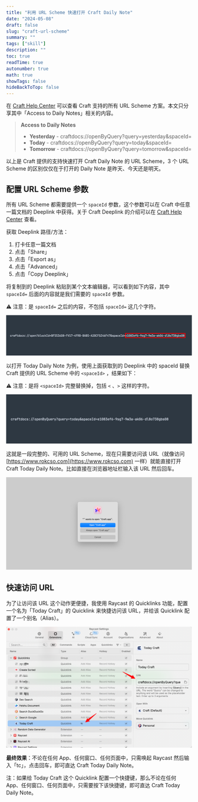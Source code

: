 ```yaml
---
title: "利用 URL Scheme 快速打开 Craft Daily Note"
date: "2024-05-08"
draft: false
slug: "craft-url-scheme"
summary: ""
tags: ["skill"]
description: ""
toc: true
readTime: true
autonumber: true
math: true
showTags: false
hideBackToTop: false
---
```


在 [Craft Help Center](https://support.craft.do/hc/en-us/articles/360020168838-Using-URL-Scheme) 可以查看 Craft 支持的所有 URL Scheme 方案。本文只分享其中「Access to Daily Notes」相关的内容。

> **Access to Daily Notes**
> - **Yesterday** - craftdocs://openByQuery?query=yesterday&spaceId=<spaceId>
> - **Today** - craftdocs://openByQuery?query=today&spaceId=<spaceId>
> - **Tomorrow** - craftdocs://openByQuery?query=tomorrow&spaceId=<spaceId>

以上是 Craft 提供的支持快速打开 Craft Daily Note 的 URL Scheme，3 个 URL Scheme 的区别仅仅在于打开的 Daily Note 是昨天、今天还是明天。

## 配置 URL Scheme 参数

所有 URL Scheme 都需要提供一个 `spaceId` 参数，这个参数可以在 Craft 中任意一篇文档的 Deeplink 中获得。关于 Craft Deeplink 的介绍可以在 [Craft Help Center](https://support.craft.do/hc/en-us/articles/360020043878-How-to-link-into-a-specific-place-in-Craft-with-a-Deeplink) 查看。

获取 Deeplink 路径/方法：

1. 打卡任意一篇文档
2. 点击「Share」
3. 点击「Export as」
4. 点击「Advanced」
5. 点击「Copy Deeplink」

将复制到的 Deeplink 粘贴到某个文本编辑器，可以看到如下内容，其中 `spaceId=` 后面的内容就是我们需要的 `spaceId` 参数。

⚠️ 注意：是 `spaceId=` 之后的内容，不包括 `spaceId=` 这几个字符。

![alt text](image.png)

以打开 Today Daily Note 为例，使用上面获取到的 Deeplink 中的 spaceId 替换 Craft 提供的 URL Scheme 中的 `<spaceId>` ，结果如下：

⚠️ 注意：是将 `<spaceId>` 完整替换掉，包括 `<` 、`>` 这样的字符。

![alt text](image-1.png)

这就是一段完整的、可用的 URL Scheme，现在只需要访问该 URL（就像访问 [https://www.rokcso.com](https://www.rokcso.com) 一样）就能直接打开 Craft Today Daily Note。比如直接在浏览器地址栏输入该 URL 然后回车。

![alt text](image-2.png)

## 快速访问 URL

为了让访问该 URL 这个动作更便捷，我使用 Raycast 的 Quicklinks 功能，配置一个名为「Today Craft」的 Quicklink 来快捷访问该 URL，并给该 Quicklink 配置了一个别名（Alias）。

![alt text](image-3.png)

**最终效果**：不论在任何 App、任何窗口、任何页面中，只需唤起 Raycast 然后输入「tc」，点击回车，即可直达 Craft Today Daily Note。

注：如果给 Today Craft 这个 Quicklink 配置一个快捷键，那么不论在任何 App、任何窗口、任何页面中，只需要按下该快捷键，即可直达 Craft Today Daily Note。

